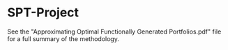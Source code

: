 # SPT-Project

See the "Approximating Optimal Functionally Generated Portfolios.pdf" file for a full summary of the methodology.
